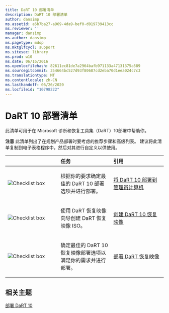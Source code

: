 ```yaml
---
title: DaRT 10 部署清单
description: DaRT 10 部署清单
author: dansimp
ms.assetid: a6b7ba27-a969-4da9-bef0-d019739413cc
ms.reviewer: ''
manager: dansimp
ms.author: dansimp
ms.pagetype: mdop
ms.mktglfcycl: support
ms.sitesec: library
ms.prod: w10
ms.date: 06/16/2016
ms.openlocfilehash: 82611ec81de7a2964bafb971133a47131375a589
ms.sourcegitcommit: 354664bc527d93f80687cd2eba70d1eea024c7c3
ms.translationtype: MT
ms.contentlocale: zh-CN
ms.lasthandoff: 06/26/2020
ms.locfileid: "10798222"
---
```

# DaRT 10 部署清单


此清单可用于在 Microsoft 诊断和恢复工具集（DaRT）10部署中帮助你。

**注意** 此清单列出了在规划产品部署时要考虑的推荐步骤和高级列表。 建议将此清单复制到电子表格程序中，然后对其进行自定义以供使用。

 

<table>
<colgroup>
<col width="33%" />
<col width="33%" />
<col width="33%" />
</colgroup>
<thead>
<tr class="header">
<th align="left"></th>
<th align="left">任务</th>
<th align="left">引用</th>
</tr>
</thead>
<tbody>
<tr class="odd">
<td align="left"><img src="images/checklistbox.gif" alt="Checklist box" /></td>
<td align="left"><p>根据你的要求确定最佳的 DaRT 10 部署选项并进行部署。</p></td>
<td align="left"><p><a href="deploying-dart-10-to-administrator-computers.md" data-raw-source="[Deploying DaRT 10 to Administrator Computers](deploying-dart-10-to-administrator-computers.md)">将 DaRT 10 部署到管理员计算机</a></p></td>
</tr>
<tr class="even">
<td align="left"><img src="images/checklistbox.gif" alt="Checklist box" /></td>
<td align="left"><p>使用 DaRT 恢复映像向导创建 DaRT 恢复映像 ISO。</p></td>
<td align="left"><p><a href="creating-the-dart-10-recovery-image.md" data-raw-source="[Creating the DaRT 10 Recovery Image](creating-the-dart-10-recovery-image.md)">创建 DaRT 10 恢复映像</a></p></td>
</tr>
<tr class="odd">
<td align="left"><img src="images/checklistbox.gif" alt="Checklist box" /></td>
<td align="left"><p>确定最佳的 DaRT 10 恢复映像部署选项以满足你的需求并进行部署。</p></td>
<td align="left"><p><a href="deploying-the-dart-recovery-image-dart-10.md" data-raw-source="[Deploying the DaRT Recovery Image](deploying-the-dart-recovery-image-dart-10.md)">部署 DaRT 恢复映像</a></p></td>
</tr>
</tbody>
</table>

 

## 相关主题


[部署 DaRT 10](deploying-dart-10.md)

 

 





